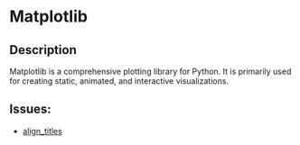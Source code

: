 # Matplotlib

## Description
Matplotlib is a comprehensive plotting library for Python. It is primarily used for creating static, animated, and interactive visualizations.

## Issues:
- [align_titles](https://github.com/matplotlib/matplotlib/issues/22376)
